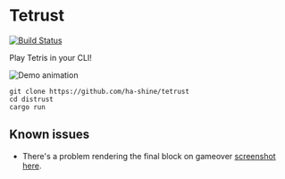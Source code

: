 # Tetrust
[![Build Status](https://travis-ci.org/ha-shine/tetrust.svg?branch=master)](https://travis-ci.org/ha-shine/tetrust)

Play Tetris in your CLI!

![Demo animation](./animation.gif)

```
git clone https://github.com/ha-shine/tetrust
cd distrust
cargo run
```

## Known issues

- There's a problem rendering the final block on gameover [screenshot here](./bug.png).